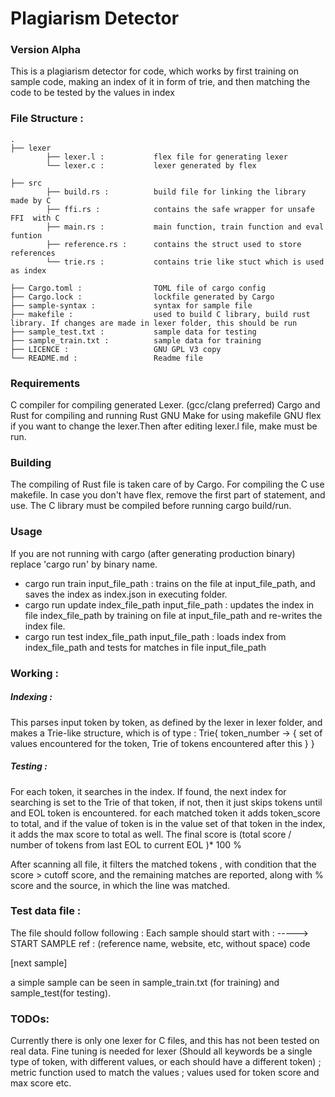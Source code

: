 # Plagiarism Detector

### Version Alpha

This is a plagiarism detector for code, which works by first training on sample code, making an index of it in form of trie, and then matching the code to be tested by the values in index

### File Structure :
```
.
├── lexer
        ├── lexer.l :           flex file for generating lexer
        └── lexer.c :           lexer generated by flex        

├── src
        ├── build.rs :          build file for linking the library made by C
        ├── ffi.rs :            contains the safe wrapper for unsafe FFI  with C
        ├── main.rs :           main function, train function and eval funtion
        ├── reference.rs :      contains the struct used to store references
        └── trie.rs :           contains trie like stuct which is used as index

├── Cargo.toml :                TOML file of cargo config
├── Cargo.lock :                lockfile generated by Cargo
├── sample-syntax :             syntax for sample file
├── makefile :                  used to build C library, build rust library. If changes are made in lexer folder, this should be run
├── sample_test.txt :           sample data for testing
├── sample_train.txt :          sample data for training
├── LICENCE :                   GNU GPL V3 copy
└── README.md :                 Readme file
```

### Requirements
C compiler for compiling generated Lexer. (gcc/clang preferred)
Cargo and Rust for compiling and running Rust
GNU Make for using makefile
GNU flex if you want to change the lexer.Then after editing lexer.l file, make must be run.

### Building
The compiling of Rust file is taken care of by Cargo. For compiling the C use makefile.
In case you don't have flex, remove the first part of statement, and use.
The C library must be compiled before running cargo build/run.

### Usage
If you are not running with cargo (after generating production binary) replace 'cargo run' by binary name.

* cargo run train input_file_path : trains on the file at input_file_path, and saves the index as index.json in executing folder.
* cargo run update index_file_path input_file_path : updates the index in file index_file_path by training on file at input_file_path and re-writes the index file.
* cargo run test index_file_path input_file_path : loads index from index_file_path and tests for matches in file input_file_path

### Working :
##### Indexing : 
This parses input token by token, as defined by the lexer in lexer folder, and makes a Trie-like structure, which is of type :
Trie{
    token_number -> {
        set of values encountered for the token,
        Trie of tokens encountered after this
        }
}

##### Testing :
For each token, it searches in the index. If found, the next index for searching is set to the Trie of that token, if not, then it just skips tokens until and EOL token is encountered.
for each matched token it adds token_score to total, and if the value of token is in the value set of that token in the index, it adds the max score to total as well. The final score is (total score / number of tokens from last EOL to current EOL )* 100 %

After scanning all file, it filters the matched tokens , with condition that the score > cutoff score, and the remaining matches are reported, along with % score and the source, in which the line was matched.


### Test data file :
The file should follow following :
Each sample should start with :
-----> START SAMPLE ref : (reference name, website, etc, without space)
code

[next sample]

a simple sample can be seen in sample_train.txt (for training) and sample_test(for testing).

### TODOs:
Currently there is only one lexer for C files, and this has not been tested on real data.
Fine tuning is needed for lexer (Should all keywords be a single type of token, with different values, or each should have a different token) ; metric function used to match the values ; values used for token score and max score etc.
